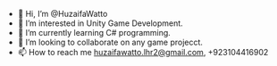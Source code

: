 - 👋 Hi, I’m @HuzaifaWatto
- 👀 I’m interested in Unity Game Development.
- 🌱 I’m currently learning C# programming.
- 💞️ I’m looking to collaborate on any game projecct.
- 📫 How to reach me huzaifawatto.lhr2@gmail.com, +923104416902

<!---
HuzaifaWatto/HuzaifaWatto is a ✨ special ✨ repository because its `README.md` (this file) appears on your GitHub profile.
You can click the Preview link to take a look at your changes.
--->
